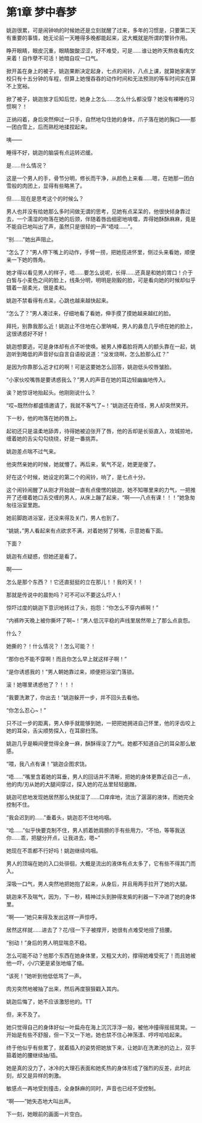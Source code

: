 # 第1章 梦中春梦

姚迦很累，可是闹钟响的时候她还是立刻就醒了过来，多年的习惯是，只要第二天有重要的事情，她无论前一天睡得多晚都能起来，这大概就是所谓的警铃作用。

睁开眼睛，眼皮沉重，眼睛酸酸涩涩，好不难受，可是……谁让她昨天熬夜看肉文来着！自作孽不可活！她暗自叹一口气。

掀开盖在身上的被子，姚迦果断决定起身，七点的闹铃，八点上课，就算她家离学校只有十五分钟的车程，但算上她慢吞吞的动作时间和无法预测的等车时间实在算不上宽裕。

掀了被子，姚迦放才后知后觉，她身上怎么……怎么什么都没穿？她没有裸睡的习惯啊？！

正纳闷着，身后突然伸过一只手，自然地勾住她的身体，爪子落在她的胸口——那一团白雪上，后而熟稔地揉捏起来。

咦——

睡得不好，姚迦的脑袋有点运转迟缓。

是……什么情况？

这是一个男人的手，骨节分明，修长而干净，从颜色上来看……嗯，在她那一团白雪般的肉团上，显得有些略黑了。

但……现在是思考这个的时候么？

男人也并没有给她那么多时间做无谓的思考，见她有点呆呆的，他很快倾身靠过去，一个濡湿的吻落在她的后颈，伴随着唇齿细密地啃噬，弄得她酥酥麻麻，竟是不能自已地叫出了声，虽然只是很轻的一声“唔哇……”。

“别……”她出声阻止。

“怎么了？”男人停下嘴上的动作，手臂一捞，把她揽进怀里，侧过头来看她，顺便亲一下她的唇角。

她才得以看见男人的样子，唔……要怎么说呢，长得……还真是和她的胃口！介于白皙与小麦色之间的脸上，线条分明，明明是刚毅的脸，可是看向她的时候却似乎镀着一层柔光，很是柔和。

姚迦不禁看得有点呆，心跳也越来越快起来。

“怎么了？”男人凑过来，仔细地看了看她，伸手摸了摸她越来越红的脸。

拜托，别靠我那么近！姚迦止不住地在心里呐喊，男人的鼻息几乎喷在她的脸上，这很诱惑好不好！

姚迦想要逃，可是身体却有点不听使唤。被男人捧着脸将两人的额头靠在一起，姚迦听到略低的声音好似自言自语般说道：“没发烧啊，怎么脸那么红？”

是因为你靠那么近才红的啊！可是这要她怎么回答，姚迦低头咬唇皱脸。

“小家伙咬嘴唇是要诱惑我么？”男人的声音在她的耳边轻幽幽地传入。

诶？她惊讶地抬起头。他刚刚说什么？

“哎\~既然你都盛情邀请了，我就不客气了\~！”姚迦还在奇怪，男人却突然笑开。

下一秒，他的吻落在她的唇上。

起初还只是温柔地舔弄，待得她被迫张开了唇，他的舌却是长驱直入，攻城掠地，缠着她的舌尖勾勾绕绕，好是一番挑弄。

姚迦差点喘不过气来。

他突然亲她的时候，她就懵了。再后来，氧气不足，她更是傻了。

好在这个时候，她设定的第二个的闹铃，响了，是七点十分。

这个闹铃闹醒了从刚才开始就一直有点傻愣的姚迦，她不知哪里来的力气，一把推开了还缠着她口舌交缠的男人，从床上蹦了起来，“啊——八点有课！！！”她急匆匆往浴室里跑。

她前脚跑进浴室，还没来得及关门，男人也到了。

“姚姚，”男人看起来有点欲求不满，对着她努了努嘴，示意她看下面。

下面？

姚迦有点疑惑，但她还是看了。

啊——

怎么是那个东西？！它还直挺挺的立在那儿！！我的天！！

那就是传说中的晨勃吗？可不可以不要这么吓人！

惊吓过度的姚迦下意识地转过了头，抱怨：“你怎么不穿内裤啊！”

“内裤昨天晚上被你撕坏了啊~！”男人低沉平稳的声线里居然带上了那么点哀怨。

什么？

她撕的？！什么情况？！怎么可能？！

“那你也不能不穿啊！而且你怎么早上就这样子啊！”

“是你诱惑我的！”男人朝她靠过来，顺便把浴室门落锁。

滚！她哪里诱惑他了？！！！

“我要洗漱了，你出去！”姚迦躲开一步，并不回头去看他。

“你怎么忍心~！”

只不过一步的距离，男人伸手就能够到她，一把把她拥进自己怀里，他的牙齿咬上她的耳朵，舌尖顺势探入，在耳廓扫荡。

姚迦几乎是瞬间便觉得全身一麻，酥酥得没了力气。她都不知道自己的耳朵那么敏感。

“喂，我八点有课！”姚迦企图求饶。

“唔……”嘴里含着她的耳垂，男人的回话并不清晰，把她的身体更靠近自己一点，他的肉/刃从她的大腿间穿过，探入她的花丛里轻轻磨蹭。

姚迦可悲地发现她居然那么快就湿了……□痒痒地，流出了潺潺的液体，而她完全控制不住。

“我会迟到的……”垂着头，姚迦忍不住地呜咽。

“哈……”似乎快要克制不住，男人抓着她肩膀的手有些用力，“不怕，等等我送你……乖，把腿分开点，让我进去，嗯~”

她现在不乖都不行好吗！姚迦继续呜咽。

男人的顶端在她的入口处徘徊，大概是流出的液体有点太多了，它有些不得其门而入。

深吸一口气，男人突然地把她抱了起来，从身后，并且用两手拉开了她的大腿。

姚迦来不及喘气，因为，下一秒，精神过头到肿得发紫的利器一下冲进了她的身体里。

“啊——”她只来得及发出这样一声惊呼。

居然这样就……进去了？花/径一下子被撑开，她很有点难受地扭了扭腰。

“别动！”身后的男人明显喘息不稳。

怎么可能不动？他那个东西在她身体里，又粗又大的，撑得她难受死了！而且她被他一吓，小/穴更是紧张地缩了缩。

“该死！”她听到他低低骂了一声。

肉刃突然地被抽了出来，然后再度狠狠戳入其内。

姚迦后悔了，她不应该激怒他的。TT

但，来不及了。

她只觉得自己的身体好似一叶扁舟在海上沉沉浮浮一般，被他冲撞得摇摇晃晃。一开始是有些不舒服，但一下又一下地，她也禁不住心神荡漾、哼哼哈哈起来。

终于他似乎有些累了，就着插入的姿势把她放下来，让她趴在洗漱池的边上，双手箍着她的腰继续抽/插。

她是真的没力了，冰冷的大理石表面和她炙热的身体形成了强烈的反差，此时此刻，却又是异样的刺激。

敏感点一再地受到撞击，全身酥麻的同时，声音也已经不受控制。

“啊——”她失态地大叫出声。

下一刻，她眼前的画面一片空白。
